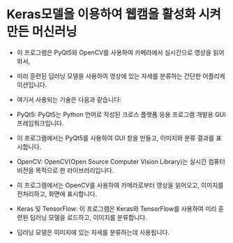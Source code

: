 # Keras모델을 이용하여 웹캠을 활성화 시켜 만든 머신러닝

- 이 프로그램은 PyQt5와 OpenCV를 사용하여 카메라에서 실시간으로 영상을 읽어와서, 

- 미리 훈련된 딥러닝 모델을 사용하여 영상에 있는 자세를 분류하는 간단한 어플리케이션입니다.

- 여기서 사용되는 기술은 다음과 같습니다:

- PyQt5: PyQt5는 Python 언어로 작성된 크로스 플랫폼 응용 프로그램 개발용 GUI 프레임워크입니다. 

- 이 프로그램에서는 PyQt5를 사용하여 GUI 창을 만들고, 이미지와 분류 결과를 표시합니다.

- OpenCV: OpenCV(Open Source Computer Vision Library)는 실시간 컴퓨터 비전을 목적으로 한 라이브러리입니다. 

- 이 프로그램에서는 OpenCV를 사용하여 카메라로부터 영상을 읽어오고, 이미지를 전처리하고, 화면에 표시합니다.

- Keras 및 TensorFlow: 이 프로그램은 Keras와 TensorFlow를 사용하여 미리 훈련된 딥러닝 모델을 로드하고, 이미지를 분류합니다. 

- 딥러닝 모델은 이미지에 있는 자세를 분류하는데 사용됩니다.
